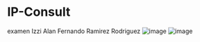 # IP-Consult
examen Izzi
Alan Fernando Ramirez Rodriguez
![image](https://github.com/AlanRamirez-seal/IP-Consult/assets/144076588/85749247-3d66-4405-ae09-0e197a395c25)
![image](https://github.com/AlanRamirez-seal/IP-Consult/assets/144076588/31da5515-c55f-4f7c-9163-99fdab01f503)

